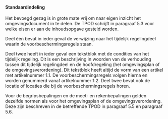 #### Standaardindeling

Het bevoegd gezag is in grote mate vrij om naar eigen inzicht het
omgevingsdocument in te delen. De TPOD schrijft in paragraaf 5.3 voor welke
eisen er aan de inhoudsopgave gesteld worden.

Deel één bevat in ieder geval de verwijzing naar het tijdelijk regelingdeel
waarin de voorbeschermingsregels staan.

Deel twee heeft in ieder geval een tekstblok met de condities van het tijdelijk
regeling. Dit is een beschrijving in woorden van de verhouding tussen dit
tijdelijk regelingdeel en de hoofdregeling (het omgevingsplan of de
omgevingsverordening). Dit tekstblok heeft altijd de vorm van een artikel met
artikelnummer 1.1. De voorbeschermingsregels volgen hierna en worden genummerd
vanaf artikelnummer 1.2. Deel twee bevat ook de locatie of locaties die bij de
voorbeschermingsregels horen.

Voor de begripsbepalingen en de meet- en rekenbepalingen gelden dezelfde normen
als voor het omgevingsplan of de omgevingsverordening. Deze zijn beschreven in
de betreffende TPOD in paragraaf 5.5 en paragraaf 5.6.
